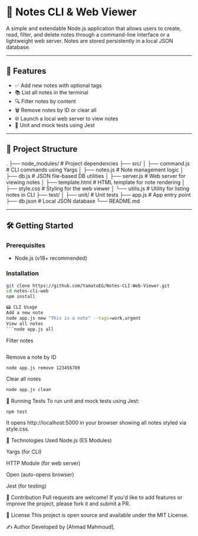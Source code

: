 # 📘 Notes CLI & Web Viewer

A simple and extendable Node.js application that allows users to create, read, filter, and delete notes through a command-line interface or a lightweight web server. Notes are stored persistently in a local JSON database.

---

## 🚀 Features

- ✅ Add new notes with optional tags
- 📚 List all notes in the terminal
- 🔍 Filter notes by content
- 🗑️ Remove notes by ID or clear all
- 🌐 Launch a local web server to view notes
- 🧪 Unit and mock tests using Jest

---

## 📁 Project Structure

.
├── node_modules/ # Project dependencies
├── src/
│ ├── command.js # CLI commands using Yargs
│ ├── notes.js # Note management logic
│ ├── db.js # JSON file-based DB utilities
│ ├── server.js # Web server for viewing notes
│ ├── template.html # HTML template for note rendering
│ ├── style.css # Styling for the web viewer
│ └── utilis.js # Utility for listing notes in CLI
├── test/
│ ├── unit/ # Unit tests
├── app.js # App entry point
├── db.json # Local JSON database
└── README.md

---

## 🛠️ Getting Started

### Prerequisites
- Node.js (v18+ recommended)

### Installation

```bash
git clone https://github.com/YamatoEG/Notes-CLI-Web-Viewer.git
cd notes-cli-web
npm install

📟 CLI Usage
Add a new note
node app.js new "This is a note" --tags=work,urgent
View all notes
```node app.js all
```
Filter notes
```node app.js find "keyword"
```
Remove a note by ID
```bash
node app.js remove 123456789
```
Clear all notes
```bash
node app.js clean
```
🧪 Running Tests
To run unit and mock tests using Jest:
```
npm test
```
It opens http://localhost:5000 in your browser showing all notes styled via style.css.

📌 Technologies Used
Node.js (ES Modules)

Yargs (for CLI)

HTTP Module (for web server)

Open (auto-opens browser)

Jest (for testing)

🤝 Contribution
Pull requests are welcome! If you'd like to add features or improve the project, please fork it and submit a PR.

📄 License
This project is open source and available under the MIT License.

✍️ Author
Developed by [Ahmad Mahmoud].